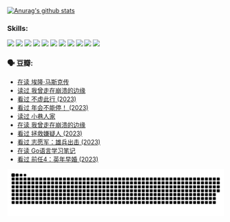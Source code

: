 
[![Anurag's github stats](https://github-readme-stats.vercel.app/api?username=w940853815)](https://github.com/anuraghazra/github-readme-stats)

### Skills:

<code><img height="32" src="https://cdn.jsdelivr.net/npm/simple-icons@v5/icons/python.svg"></code>
<code><img height="32" src="https://cdn.jsdelivr.net/npm/simple-icons@v5/icons/javascript.svg"></code>
<code><img height="32" src="https://cdn.jsdelivr.net/npm/simple-icons@v5/icons/django.svg"></code>
<code><img height="32" src="https://cdn.jsdelivr.net/npm/simple-icons@v5/icons/flask.svg"></code>
<code><img height="32" src="https://cdn.jsdelivr.net/npm/simple-icons@v5/icons/vuetify.svg"></code>
<code><img height="32" src="https://cdn.jsdelivr.net/npm/simple-icons@v5/icons/git.svg"></code>
<code><img height="32" src="https://cdn.jsdelivr.net/npm/simple-icons@v5/icons/docker.svg"></code>
<code><img height="32" src="https://cdn.jsdelivr.net/npm/simple-icons@v5/icons/postgresql.svg"></code>
<code><img height="32" src="https://cdn.jsdelivr.net/npm/simple-icons@v5/icons/elasticsearch.svg"></code>
<code><img height="32" src="https://cdn.jsdelivr.net/npm/simple-icons@v5/icons/macos.svg"></code>
<code><img height="32" src="https://cdn.jsdelivr.net/npm/simple-icons@v5/icons/linux.svg"></code>

### 🗣 豆瓣:

<!-- DOUBAN-ACTIVITIES:START -->
- [在读 埃隆·马斯克传](https://www.douban.com/people/136069238/status/4500417190/?_i=06163453)
- [读过 我曾走在崩溃的边缘](https://www.douban.com/people/136069238/status/4500416754/?_i=06163453)
- [看过 不虚此行‎ (2023)](https://www.douban.com/people/136069238/status/4499973052/?_i=06163453)
- [看过 年会不能停！‎ (2023)](https://www.douban.com/people/136069238/status/4498582002/?_i=06163453)
- [读过 小巷人家](https://www.douban.com/people/136069238/status/4489290935/?_i=06163453)
- [在读 我曾走在崩溃的边缘](https://www.douban.com/people/136069238/status/4489290559/?_i=06163453)
- [看过 拯救嫌疑人‎ (2023)](https://www.douban.com/people/136069238/status/4477421513/?_i=06163453)
- [看过 志愿军：雄兵出击‎ (2023)](https://www.douban.com/people/136069238/status/4465247367/?_i=06163453)
- [在读 Go语言学习笔记](https://www.douban.com/people/136069238/status/4459852901/?_i=06163453)
- [看过 前任4：英年早婚‎ (2023)](https://www.douban.com/people/136069238/status/4458320768/?_i=06163453)
<!-- DOUBAN-ACTIVITIES:END -->


![Snake animation](https://raw.githubusercontent.com/w940853815/w940853815/output/github-contribution-grid-snake.svg)

<!--
**w940853815/w940853815** is a ✨ _special_ ✨ repository because its `README.md` (this file) appears on your GitHub profile.

Here are some ideas to get you started:

- 🔭 I’m currently working on ...
- 🌱 I’m currently learning ...
- 👯 I’m looking to collaborate on ...
- 🤔 I’m looking for help with ...
- 💬 Ask me about ...
- 📫 How to reach me: ...
- 😄 Pronouns: ...
- ⚡ Fun fact: ...
-->
